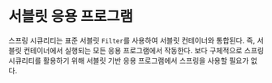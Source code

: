 # 서블릿 응용 프로그램

스프링 시큐리티는 표준 서블릿 `Filter`를 사용하여 서블릿 컨테이너와 통합된다. 즉, 서블릿 컨테이너에서 실행되는 모든 응용 프로그램에서 작동한다. 보다 구체적으로 스프링 시큐리티를 활용하기 위해 서블릿 기반 응용 프로그램에서 스프링을 사용할 필요가 없다.